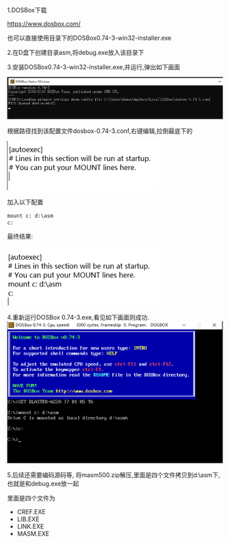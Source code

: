 1.DOSBox下载

https://www.dosbox.com/

也可以直接使用目录下的DOSBox0.74-3-win32-installer.exe

2.在D盘下创建目录asm,将debug.exe放入该目录下

3.安装DOSBox0.74-3-win32-installer.exe,并运行,弹出如下画面

![img.png](环境搭建-windows图片/DOSBoxStatusWindow.png)

根据路径找到该配置文件dosbox-0.74-3.conf,右键编辑,拉倒最底下的

![img_1.png](环境搭建-windows图片/初始配置文件.png)

加入以下配置
```shell
mount c: d:\asm
c:
```
最终结果:

![img_2.png](环境搭建-windows图片/更新后的配置文件.png)

4.重新运行DOSBox 0.74-3.exe,看见如下画面则成功.
![img_3.png](环境搭建-windows图片/DOSBox成功运行画面.png)

5.后续还需要编码源码等, 将masm500.zip解压,里面是四个文件拷贝到d:\asm下,也就是和debug.exe放一起

里面是四个文件为
* CREF.EXE
* LIB.EXE
* LINK.EXE
* MASM.EXE